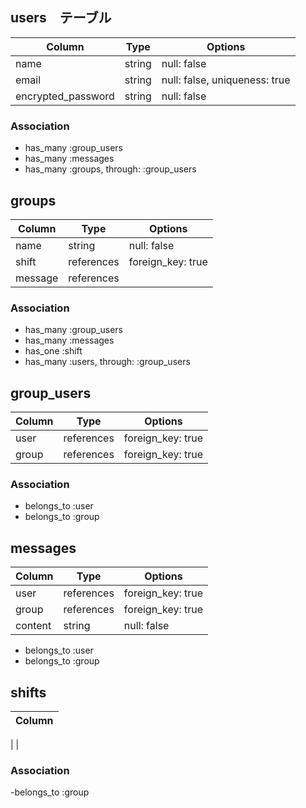 ## users　テーブル

| Column             | Type     | Options                       |
| ------------------ | -------- | ----------------------------- |
| name               | string   | null: false                   |
| email              | string   | null: false, uniqueness: true |
| encrypted_password | string   | null: false                   |

### Association

- has_many :group_users
- has_many :messages
- has_many :groups, through: :group_users

## groups

| Column  | Type       | Options           |
| ------- | ---------- | ----------------- |
| name    | string     | null: false       |
| shift   | references | foreign_key: true |
| message | references |                   |

### Association

- has_many :group_users
- has_many :messages
- has_one  :shift
- has_many :users, through: :group_users

## group_users

| Column | Type       | Options           |
| ------ | ---------- | ----------------- |
| user   | references | foreign_key: true |
| group  | references | foreign_key: true |

### Association

- belongs_to :user
- belongs_to :group

## messages

| Column  | Type       | Options           |
| ------- | ---------- | ----------------- |
| user    | references | foreign_key: true |
| group   | references | foreign_key: true |
| content | string     | null: false       |

- belongs_to :user
- belongs_to :group

## shifts

| Column
| ------
|
|

### Association

-belongs_to :group
